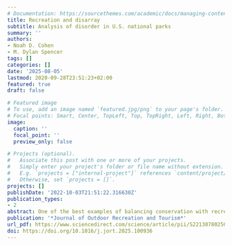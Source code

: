 ```yaml
---
# Documentation: https://sourcethemes.com/academic/docs/managing-content/
title: Recreation and disarray
subtitle: Analysis of disorder in U.S. national parks
summary: ''
authors:
- Noah D. Cohen
- M. Dylan Spencer
tags: []
categories: []
date: '2025-08-05'
lastmod: 2020-09-28T23:51:23+02:00
featured: true
draft: false

# Featured image
# To use, add an image named `featured.jpg/png` to your page's folder.
# Focal points: Smart, Center, TopLeft, Top, TopRight, Left, Right, BottomLeft, Bottom, BottomRight.
image:
  caption: ''
  focal_point: ''
  preview_only: false

# Projects (optional).
#   Associate this post with one or more of your projects.
#   Simply enter your project's folder or file name without extension.
#   E.g. `projects = ["internal-project"]` references `content/project/deep-learning/index.md`.
#   Otherwise, set `projects = []`.
projects: []
publishDate: '2022-10-03T21:51:22.316630Z'
publication_types:
- 2
abstract: One of the best examples of balancing conservation with recreation-based tourism is the United States National Park System. With millions of visits per year in many parks, incidents of disorder are inevitable. Despite the limited amount of past literature examining more formal crime within national parks, to date, no studies have examined incidents of disorder or how these might affect recreation in these public spaces. This study examines over 74,000 incidents of disorder from 2000 to 2023 across four national parks using citation data from the Central Violations Bureau. These incidents were categorized and analyzed descriptively and longitudinally using autoregressive integrated moving average (ARIMA) models. The study finds that disorder is infrequent relative to visitation, with traffic-related citations comprising approximately 66 % of all incidents. In contrast, only about 5 % of citations were directly related to conservation or natural resources. These findings provide an empirical foundation for informing low-cost, prevention-oriented park management strategies.
publication: '*Journal of Outdoor Recreation and Tourism*'
url_pdf: https://www.sciencedirect.com/science/article/pii/S2213078025000829
doi: https://doi.org/10.1016/j.jort.2025.100936
---
```

